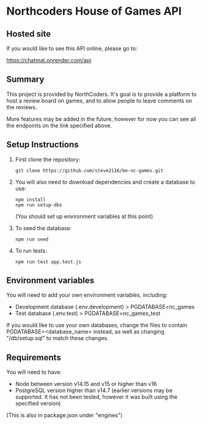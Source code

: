 # Northcoders House of Games API

## Hosted site

If you would like to see this API online, please go to:

https://chatmat.onrender.com/api

## Summary

This project is provided by NorthCoders. It's goal is to provide a platform to host a review board on games, and to allow people to leave comments on the reviews.

More features may be added in the future, however for now you can see all the endpoints on the link specified above.

## Setup Instructions

1. First clone the repository:

    ```
    git clone https://github.com/steve2116/be-nc-games.git
    ```

2. You will also need to download dependencies and create a database to use:

    ```
    npm install
    npm run setup-dbs
    ```

    (You should set up environment variables at this point)

3. To seed the database:

    ```
    npm run seed
    ```

4. To run tests:
    ```
    npm run test app.test.js
    ```

## Environment variables

You will need to add your own environment variables, including:

-   Development database (.env.development) > PGDATABASE=nc_games
-   Test database (.env.test) > PGDATABASE=nc_games_test

If you would like to use your own databases, change the files to contain PGDATABASE=<database_name> instead, as well as changing "/db/setup.sql" to match these changes.

## Requirements

You will need to have:

-   Node between version v14.15 and v15 or higher than v16
-   PostgreSQL version higher than v14.7 (earlier versions may be supported. It has not been tested, however it was built using the specified version)

(This is also in package.json under "engines")
